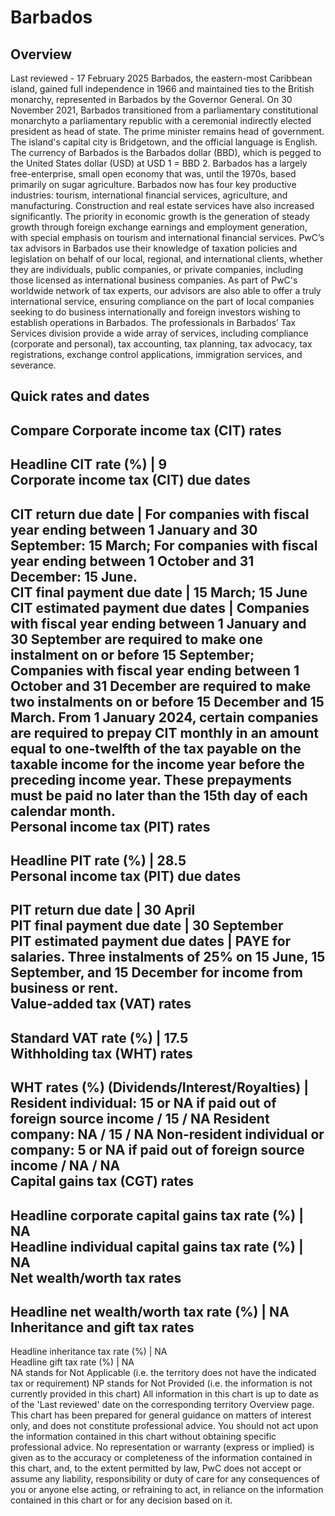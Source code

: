 # Barbados
## Overview
Last reviewed - 17 February 2025
Barbados, the eastern-most Caribbean island, gained full independence in 1966 and maintained ties to the British monarchy, represented in Barbados by the Governor General. On 30 November 2021, Barbados transitioned from a parliamentary constitutional monarchyto a parliamentary republic with a ceremonial indirectly elected president as head of state. The prime minister remains head of government. The island's capital city is Bridgetown, and the official language is English. The currency of Barbados is the Barbados dollar (BBD), which is pegged to the United States dollar (USD) at USD 1 = BBD 2.
Barbados has a largely free-enterprise, small open economy that was, until the 1970s, based primarily on sugar agriculture. Barbados now has four key productive industries: tourism, international financial services, agriculture, and manufacturing. Construction and real estate services have also increased significantly. The priority in economic growth is the generation of steady growth through foreign exchange earnings and employment generation, with special emphasis on tourism and international financial services.
PwC’s tax advisors in Barbados use their knowledge of taxation policies and legislation on behalf of our local, regional, and international clients, whether they are individuals, public companies, or private companies, including those licensed as international business companies. As part of PwC's worldwide network of tax experts, our advisors are also able to offer a truly international service, ensuring compliance on the part of local companies seeking to do business internationally and foreign investors wishing to establish operations in Barbados. The professionals in Barbados’ Tax Services division provide a wide array of services, including compliance (corporate and personal), tax accounting, tax planning, tax advocacy, tax registrations, exchange control applications, immigration services, and severance.
## Quick rates and dates
Compare
Corporate income tax (CIT) rates   
---  
Headline CIT rate (%) |  9  
Corporate income tax (CIT) due dates   
---  
CIT return due date |  For companies with fiscal year ending between 1 January and 30 September: 15 March;  For companies with fiscal year ending between 1 October and 31 December: 15 June.  
CIT final payment due date |  15 March;  15 June  
CIT estimated payment due dates |  Companies with fiscal year ending between 1 January and 30 September are required to make one instalment on or before 15 September; Companies with fiscal year ending between 1 October and 31 December are required to make two instalments on or before 15 December and 15 March. From 1 January 2024, certain companies are required to prepay CIT monthly in an amount equal to one-twelfth of the tax payable on the taxable income for the income year before the preceding income year. These prepayments must be paid no later than the 15th day of each calendar month.  
Personal income tax (PIT) rates   
---  
Headline PIT rate (%) |  28.5  
Personal income tax (PIT) due dates   
---  
PIT return due date |  30 April  
PIT final payment due date |  30 September  
PIT estimated payment due dates |  PAYE for salaries.  Three instalments of 25% on 15 June, 15 September, and 15 December for income from business or rent.  
Value-added tax (VAT) rates   
---  
Standard VAT rate (%) |  17.5  
Withholding tax (WHT) rates   
---  
WHT rates (%) (Dividends/Interest/Royalties) |  Resident individual: 15 or NA if paid out of foreign source income / 15 / NA Resident company: NA / 15 / NA Non-resident individual or company: 5 or NA if paid out of foreign source income / NA / NA  
Capital gains tax (CGT) rates   
---  
Headline corporate capital gains tax rate (%) |  NA  
Headline individual capital gains tax rate (%) |  NA  
Net wealth/worth tax rates   
---  
Headline net wealth/worth tax rate (%) |  NA  
Inheritance and gift tax rates   
---  
Headline inheritance tax rate (%) |  NA  
Headline gift tax rate (%) |  NA  
NA stands for Not Applicable (i.e. the territory does not have the indicated tax or requirement)
NP stands for Not Provided (i.e. the information is not currently provided in this chart) 
All information in this chart is up to date as of the 'Last reviewed' date on the corresponding territory Overview page. This chart has been prepared for general guidance on matters of interest only, and does not constitute professional advice. You should not act upon the information contained in this chart without obtaining specific professional advice. No representation or warranty (express or implied) is given as to the accuracy or completeness of the information contained in this chart, and, to the extent permitted by law, PwC does not accept or assume any liability, responsibility or duty of care for any consequences of you or anyone else acting, or refraining to act, in reliance on the information contained in this chart or for any decision based on it.
